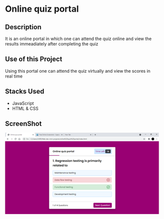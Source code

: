 # Online quiz portal

## Description
It is an online portal in which one can attend the quiz online and view the results immeadiately after completing the quiz

## Use of this Project
Using this portal one can attend the quiz virtually and view the scores in real time

## Stacks Used
* JavaScript
* HTML & CSS  

## ScreenShot

<img src="https://github.com/jyothi-k-g/online-quiz-poral/blob/main/images/s1.png" /> 

